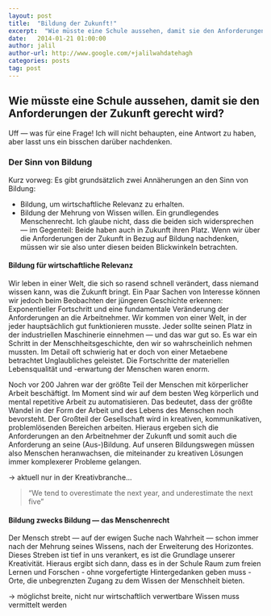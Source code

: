 ```yaml
---
layout: post
title:  "Bildung der Zukunft!"
excerpt:  "Wie müsste eine Schule aussehen, damit sie den Anforderungen der Zukunft gerecht wird? Uff, was für eine Frage! Ich will nicht behaupten, eine Antwort zu haben, aber lasst uns ein bisschen darüber nachdenken..."
date:   2014-01-21 01:00:00
author: jalil
author-url: http://www.google.com/+jalilwahdatehagh
categories: posts
tag: post
---
```


## Wie müsste eine Schule aussehen, damit sie den Anforderungen der Zukunft gerecht wird?

Uff — was für eine Frage! Ich will nicht behaupten, eine Antwort zu haben, aber lasst uns ein bisschen darüber nachdenken.

### Der Sinn von Bildung

Kurz vorweg: Es gibt grundsätzlich zwei Annäherungen an den Sinn von Bildung:
* Bildung, um wirtschaftliche Relevanz zu erhalten.
* Bildung der Mehrung von Wissen willen. Ein grundlegendes Menschenrecht.
Ich glaube nicht, dass die beiden sich widersprechen — im Gegenteil: Beide haben auch in Zukunft ihren Platz. Wenn wir über die Anforderungen der Zukunft in Bezug auf Bildung nachdenken, müssen wir sie also unter diesen beiden Blickwinkeln betrachten.

#### Bildung für wirtschaftliche Relevanz

Wir leben in einer Welt, die sich so rasend schnell verändert, dass niemand wissen kann, was die Zukunft bringt. Ein Paar Sachen von Interesse können wir jedoch beim Beobachten der jüngeren Geschichte erkennen: Exponentieller Fortschritt und eine fundamentale Veränderung der Anforderungen an die Arbeitnehmer.
Wir kommen von einer Welt, in der jeder hauptsächlich gut funktionieren musste. Jeder sollte seinen Platz in der industriellen Maschinerie einnehmen — und das war gut so. Es war ein Schritt in der Menschheitsgeschichte, den wir so wahrscheinlich nehmen mussten. Im Detail oft schwierig hat er doch von einer Metaebene betrachtet Unglaubliches geleistet. Die Fortschritte der materiellen Lebensqualität und -erwartung der Menschen waren enorm.

Noch vor 200 Jahren war der größte Teil der Menschen mit körperlicher Arbeit beschäftigt. Im Moment sind wir auf dem besten Weg körperlich und mental repetitive Arbeit zu automatisieren. Das bedeutet, dass der größte Wandel in der Form der Arbeit und des Lebens des Menschen noch bevorsteht. Der Großteil der Gesellschaft wird in kreativen, kommunikativen, problemlösenden Bereichen arbeiten.
Hieraus ergeben sich die Anforderungen an den Arbeitnehmer der Zukunft und somit auch die Anforderung an seine (Aus-)Bildung. Auf unseren Bildungswegen müssen also Menschen heranwachsen, die miteinander zu kreativen Lösungen immer komplexerer Probleme gelangen.

→ aktuell nur in der Kreativbranche…

> “We tend to overestimate the next year, and underestimate the next five”

#### Bildung zwecks Bildung — das Menschenrecht

Der Mensch strebt — auf der ewigen Suche nach Wahrheit — schon immer nach der Mehrung seines Wissens, nach der Erweiterung des Horizontes. Dieses Streben ist tief in uns verankert, es ist die Grundlage unserer Kreativität.
Hieraus ergibt sich dann, dass es in der Schule Raum zum freien Lernen und Forschen - ohne vorgefertigte Hintergedanken geben muss - Orte, die unbegrenzten Zugang zu dem Wissen der Menschheit bieten.


→ möglichst breite, nicht nur wirtschaftlich verwertbare Wissen muss vermittelt werden
